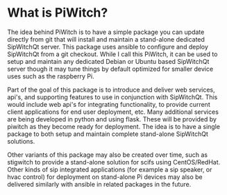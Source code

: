 What is PiWitch?
================

The idea behind PiWitch is to have a simple package you can update directly
from git that will install and maintain a stand-alone dedicated SipWitchQt
server. This package uses ansible to configure and deploy SipWitchQt from a git
checkout.  While I call this PiWitch, it can be used to setup and maintain
any dedicated Debian or Ubuntu based SipWitchQt server though it may tune
things by default optimized for smaller device uses such as the raspberry Pi.

Part of the goal of this package is to introduce and deliver web services,
api's, and supporting features to use in conjunction with SipWitchQt.  This
would include web api's for integrating functionality, to provide current
client applications for end user deployment, etc.  Many additional services are
being developed in python and using flask.  These will be provided by piwitch
as they become ready for deployment.  The idea is to have a single package to
both setup and maintain complete stand-alone SipWitchQt solutions.

Other variants of this package may also be created over time, such as stigwitch
to provide a stand-alone solution for scifs using CentOS/RedHat.  Other kinds
of sip integrated applications (for example a sip speaker, or hvac control) for
deployment on stand-alone Pi devices may also be delivered similarly with
ansible in related packages in the future.


